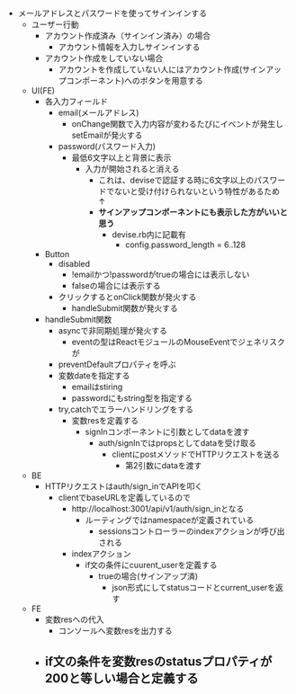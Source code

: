 - メールアドレスとパスワードを使ってサインインする
    - ユーザー行動
        - アカウント作成済み（サインイン済み）の場合
            - アカウント情報を入力しサインインする
        - アカウント作成をしていない場合
            - アカウントを作成していない人にはアカウント作成(サインアップコンポーネント)へのボタンを用意する
    - UI(FE)
        - 各入力フィールド
            - email(メールアドレス)
                - onChange関数で入力内容が変わるたびにイベントが発生しsetEmailが発火する
            - password(パスワード入力)
                - 最低6文字以上と背景に表示
                    - 入力が開始されると消える
                        - これは、deviseで認証する時に6文字以上のパスワードでないと受け付けられないという特性があるため
                        ↑
                        - **サインアップコンポーネントにも表示した方がいいと思う**
                            - devise.rb内に記載有
                                - config.password_length = 6..128
        - Button
            - disabled
                - !emailかつ!passwordがtrueの場合には表示しない
                - falseの場合には表示する
            - クリックするとonClick関数が発火する
                - handleSubmit関数が発火する
        - handleSubmit関数
            - asyncで非同期処理が発火する
                - eventの型はReactモジュールのMouseEventでジェネリスクが<HTMLButtonElement>
            - preventDefaultプロパティを呼ぶ
            - 変数dateを指定する
                - emailはstiring
                - passwordにもstring型を指定する
            - try,catchでエラーハンドリングをする
                - 変数resを定義する
                    - signInコンポーネントに引数としてdataを渡す
                        - auth/signInではpropsとしてdataを受け取る
                            - clientにpostメソッドでHTTPリクエストを送る
                                - 第2引数にdataを渡す
    - BE
        - HTTPリクエストはauth/sign_inでAPIを叩く
            - clientでbaseURLを定義しているので
                - http://localhost:3001/api/v1/auth/sign_inとなる
                    - ルーティングではnamespaceが定義されている
                        - sessionsコントローラーのindexアクションが呼び出される
                - indexアクション
                    - if文の条件にcuurent_userを定義する
                        - trueの場合(サインアップ済)
                            - json形式にしてstatusコードとcurrent_userを返す
    - FE
        - 変数resへの代入
            - コンソールへ変数resを出力する
        - if文の条件を変数resのstatusプロパティが200と等しい場合と定義する
            - 
